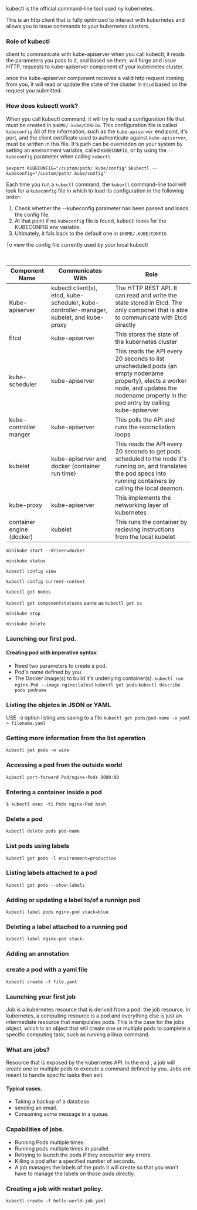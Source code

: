 kubectl is the official command-line tool used ny kubernetes.

This is an http client that is fully optimized to interact with kubernetes and allows you to issue commands to your kubernetes clusters.

### Role of kubectl

client to communicate with kube-apiserver
when you call kubectl, it reads the parameters you pass to it, and based on them, will forge and issue HTTP, requests to kube-apiserver component of your kubernetes cluster.

once the kube-apiserver component recieves a valid http request coming from you, it will read or update the state of the cluster in `Etcd` based on the request you submitted.

### How does kubectl work?

When ypu call kubectl command, it will try to read a configuration file that must be
created in `$HOME/.kube/CONFIG`.
This configuration file is called `kubeconfig`
All of the information, such as the `kube-apiserver` end point, it's port, and the
client certificate used to authenticate against `kube-apiserver`, must be written in this file.
It's path can be overridden on your system by setting an environment variable, called `KUBECONFIG`, or by using the `--kubeconfig` parameter when calling `kubectl`

`$export KUBECONFIG="/custom/path/.kube/config"`
`$kubectl --kubeconfig="/custom/path/.kube/config"`

Each time you run a `kubectl` command, the `kubextl` command-line tool will look for a `kubeconfig` file in which to load its configuration in the following order:

1. Check whether the --kubeconfig parameter has been passed and loads the config file.
2. At that point if no `kubeconfig` file is found, kubectl looks for the KUBECONFIG env variable.
3. Ultimately, it fals back to the default one in `$HOME/.KUBE/CONFIG`

To view the config file currently used by your local kubectl

<br>

| Component Name            | Communicates With                                                                         | Role                                                                                                                                                                                          |
| ------------------------- | ----------------------------------------------------------------------------------------- | --------------------------------------------------------------------------------------------------------------------------------------------------------------------------------------------- |
| Kube-apiserver            | kubectl client(s), etcd, kube-scheduler, kube-controller-manager, kubelet, and kube-proxy | The HTTP REST API. It can read and write the state stored in Etcd. The only componet that is able to communicate with Etcd directly                                                           |
| Etcd                      | kube-apiserver                                                                            | This stores the state of the kubernetes cluster                                                                                                                                               |
| kube-scheduler            | kube-apiserver                                                                            | This reads the API every 20 seconds to list unscheduled pods (an empty nodename property), elects a worker node, and updates the nodename property in the pod entry by calling kube-apiserver |
| kube-controller manger    | kube-apiserver                                                                            | This polls the API and runs the reconcliation loops                                                                                                                                           |
| kubelet                   | kube-apiserver and docker (container run time)                                            | This reads the API every 20 seconds to get pods scheduled to the node it's running on, and translates the pod specs into running containers by calling the local deamon.                      |
| kube-proxy                | kube-apiserver                                                                            | This implements the networking layer of kubernetes                                                                                                                                            |
| container engine (docker) | kubelet                                                                                   | This runs the container by recieving instructions from the local kubelet                                                                                                                      |

`minikube start --driver=docker`

`minikube status`

`kubectl config view`

`kubectl config current-context`

`kubectl get nodes`

`kubectl get componentstatuses` same as `kubectl get cs`

`minikube stop`

`minikube delete`

### Launching our first pod.

#### Creating pod with imperative syntax

- Need two parameters to create a pod. <br>
- Pod's name defined by you. <br>
- The Docker image(s) to build it's underlying container(s).
  `kubectl run nginx-Pod --image nginx:latest`
  `kubectl get pods`
  `kubectl describe pods podname`

### Listing the objetcs in JSON or YAML

USE `-O` option
listing ans saving to a file `kubectl get pods/pod-name -o yaml > filename.yaml`

### Getting more information from the list operation

`kubectl get pods -o wide`

### Accessing a pod from the outside world

`kubectl port-forward Pod/nginx-Pods 8080:80`

### Entering a container inside a pod

`$ kubectl exec -ti Pods nginx-Pod bash`

### Delete a pod

`kubectl delete pods pod-name`

### List pods using labels

`kubectl get pods -l environment=production`

### Listing labels attached to a pod

`kubectl get pods --show-labels`

### Adding or updating a label to/of a runnign pod

`kubectl label pods nginx-pod stack=blue`

### Deleting a label attached to a running pod

`kubectl label nginx-pod stack-`

### Adding an annotation

### create a pod with a yaml file

`kubectl create -f file.yaml`

### Launching your first job

Job is a kubernetes resource that is derived from a pod: the job resource. In kubernetes, a computing resource is a pod and everything else is just an intermediate resource that manipulates pods.
This is the case for the jobs object, which is an object that will create one or multiple pods to complete a specific computing task, such as running a linux command.

### What are jobs?

Resource that is exposed by the kubernetes API. In the end , a job will create one or multiple pods to execute a command defined by you. Jobs are meant to handle specific tasks then exit.

#### Typical cases.

- Taking a backup of a database.
- sending an email.
- Consuming some message in a queue.

### Capabilities of jobs.

- Running Pods multiple times.
- Running pods multiple times in parallel.
- Retrying to launch the pods if they encounter any errors.
- Killing a pod after a specified number of seconds.
- A job manages the labels of the pods it will create so that you won't have to manage
  the labels on those pods directly.

### Creating a job with restart policy.

`kubectl create -f hello-world-job.yaml`
